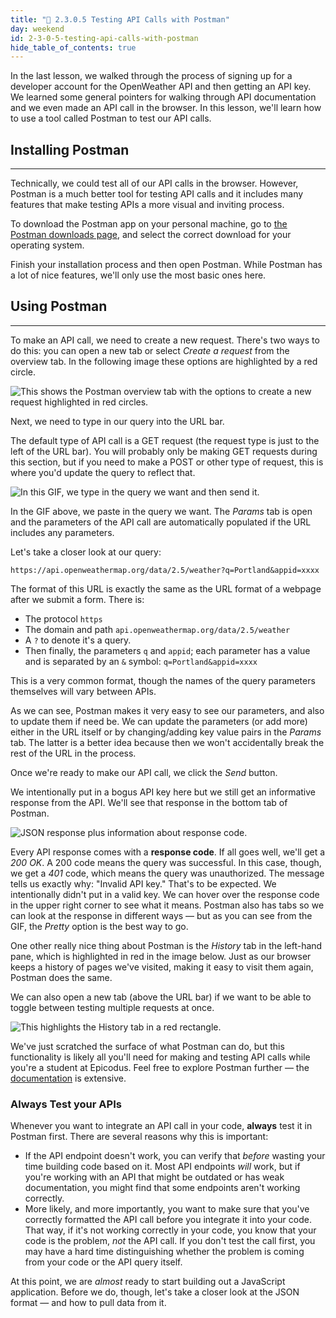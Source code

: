 ```yaml
---
title: "📓 2.3.0.5 Testing API Calls with Postman"
day: weekend
id: 2-3-0-5-testing-api-calls-with-postman
hide_table_of_contents: true
---
```


In the last lesson, we walked through the process of signing up for a developer account for the OpenWeather API and then getting an API key. We learned some general pointers for walking through API documentation and we even made an API call in the browser. In this lesson, we'll learn how to use a tool called Postman to test our API calls.

## Installing Postman
---

Technically, we could test all of our API calls in the browser. However, Postman is a much better tool for testing API calls and it includes many features that make testing APIs a more visual and inviting process.  

To download the Postman app on your personal machine, go to [the Postman downloads page](https://www.postman.com/downloads/), and select the correct download for your operating system. 

Finish your installation process and then open Postman. While Postman has a lot of nice features, we'll only use the most basic ones here.

## Using Postman
---

To make an API call, we need to create a new request. There's two ways to do this: you can open a new tab or select _Create a request_ from the overview tab. In the following image these options are highlighted by a red circle. 

![This shows the Postman overview tab with the options to create a new request highlighted in red circles.](https://learnhowtoprogram.s3.us-west-2.amazonaws.com/Intermediate+JavaScript/Async-and-APIs-2020/postman-history-tab.png)

Next, we need to type in our query into the URL bar. 

The default type of API call is a GET request (the request type is just to the left of the URL bar). You will probably only be making GET requests during this section, but if you need to make a POST or other type of request, this is where you'd update the query to reflect that.

![In this GIF, we type in the query we want and then send it.](https://learnhowtoprogram.s3.us-west-2.amazonaws.com/Intermediate+JavaScript/Async-and-APIs-2020/basic-postman-query-2022.gif)

In the GIF above, we paste in the query we want. The _Params_ tab is open and the parameters of the API call are automatically populated if the URL includes any parameters. 

Let's take a closer look at our query:

```
https://api.openweathermap.org/data/2.5/weather?q=Portland&appid=xxxx
```

The format of this URL is exactly the same as the URL format of a webpage after we submit a form. There is:

* The protocol `https`
* The domain and path `api.openweathermap.org/data/2.5/weather` 
* A `?` to denote it's a query. 
* Then finally, the parameters `q` and `appid`; each parameter has a value and is separated by an `&` symbol: `q=Portland&appid=xxxx` 

This is a very common format, though the names of the query parameters themselves will vary between APIs.

As we can see, Postman makes it very easy to see our parameters, and also to update them if need be. We can update the parameters (or add more) either in the URL itself or by changing/adding key value pairs in the _Params_ tab. The latter is a better idea because then we won't accidentally break the rest of the URL in the process.

Once we're ready to make our API call, we click the _Send_ button.

We intentionally put in a bogus API key here but we still get an informative response from the API. We'll see that response in the bottom tab of Postman.

![JSON response plus information about response code.](https://learnhowtoprogram.s3.us-west-2.amazonaws.com/Intermediate+JavaScript/Async-and-APIs-2020/postman-response-tab.gif)

Every API response comes with a **response code**. If all goes well, we'll get a _200 OK_. A 200 code means the query was successful. In this case, though, we get a _401_ code, which means the query was unauthorized. The message tells us exactly why: "Invalid API key." That's to be expected. We intentionally didn't put in a valid key. We can hover over the response code in the upper right corner to see what it means. Postman also has tabs so we can look at the response in different ways — but as you can see from the GIF, the _Pretty_ option is the best way to go.

One other really nice thing about Postman is the _History_ tab in the left-hand pane, which is highlighted in red in the image below. Just as our browser keeps a history of pages we've visited, making it easy to visit them again, Postman does the same. 

We can also open a new tab (above the URL bar) if we want to be able to toggle between testing multiple requests at once.

![This highlights the _History_ tab in a red rectangle.](https://learnhowtoprogram.s3.us-west-2.amazonaws.com/Intermediate+JavaScript/Async-and-APIs-2020/postman-history-tab.png)

We've just scratched the surface of what Postman can do, but this functionality is likely all you'll need for making and testing API calls while you're a student at Epicodus. Feel free to explore Postman further — the [documentation](https://learning.postman.com/docs/getting-started/introduction/) is extensive.

### Always Test your APIs

Whenever you want to integrate an API call in your code, **always** test it in Postman first. There are several reasons why this is important:

* If the API endpoint doesn't work, you can verify that _before_ wasting your time building code based on it. Most API endpoints _will_ work, but if you're working with an API that might be outdated or has weak documentation, you might find that some endpoints aren't working correctly.
* More likely, and more importantly, you want to make sure that you've correctly formatted the API call before you integrate it into your code. That way, if it's not working correctly in your code, you know that your code is the problem, _not_ the API call. If you don't test the call first, you may have a hard time distinguishing whether the problem is coming from your code or the API query itself.

At this point, we are _almost_ ready to start building out a JavaScript application. Before we do, though, let's take a closer look at the JSON format — and how to pull data from it.
